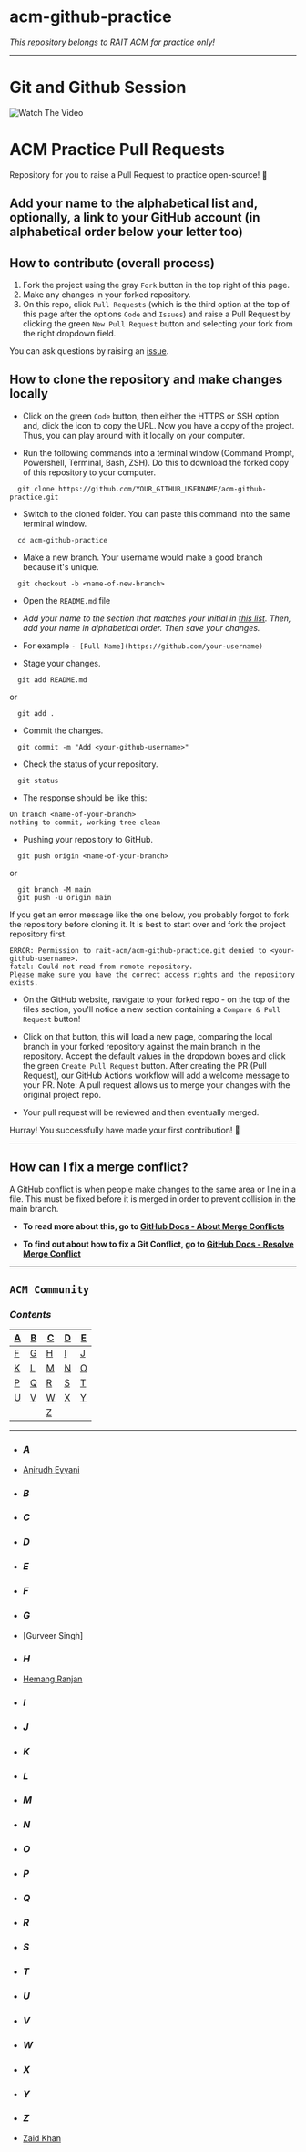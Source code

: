 # acm-github-practice
<!-- markdownlint-disable-next-line -->
*This repository belongs to RAIT ACM for practice only!*

---

# Git and Github Session

![Watch The Video](https://github.com/rait-acm/acm-github-practice/blob/main/images/coveree1.jpeg)


# ACM Practice Pull Requests

Repository for you to raise a Pull Request to practice open-source! 🎉

## Add your name to the alphabetical list and, optionally, a link to your GitHub account (in alphabetical order below your letter too)

## How to contribute (overall process)

1. Fork the project using the gray `Fork` button in the top right of this page.
2. Make any changes in your forked repository.
3. On this repo, click `Pull Requests` (which is the third option at the top of this page after the options `Code` and `Issues`) and raise a Pull Request by clicking the green `New Pull Request` button and selecting your fork from the right dropdown field.

You can ask questions by raising an [issue](https://github.com/rait-acm/acm-github-practice/issues).

## How to clone the repository and make changes locally

- Click on the green `Code` button, then either the HTTPS or SSH option and, click the icon to copy the URL. Now you have a copy of the project. Thus, you can play around with it locally on your computer.

- Run the following commands into a terminal window (Command Prompt, Powershell, Terminal, Bash, ZSH). Do this to download the forked copy of this repository to your computer.

```
  git clone https://github.com/YOUR_GITHUB_USERNAME/acm-github-practice.git
```

- Switch to the cloned folder. You can paste this command into the same terminal window.

```
  cd acm-github-practice
```

- Make a new branch. Your username would make a good branch because it's unique.

```
  git checkout -b <name-of-new-branch>
```

- Open the `README.md` file

- *Add your name to the section that matches your Initial in [this list](https://github.com/rait-acm/acm-github-practice/blob/main/README.md). Then, add your name in alphabetical order. Then save your changes.*

- For example
  `- [Full Name](https://github.com/your-username)`

- Stage your changes.

```
  git add README.md
```

or

```
  git add .
```

- Commit the changes.

```
  git commit -m "Add <your-github-username>"
```

- Check the status of your repository.

```
  git status
```

- The response should be like this:

```
On branch <name-of-your-branch>
nothing to commit, working tree clean
```

- Pushing your repository to GitHub.

```
  git push origin <name-of-your-branch>
```

or

```
  git branch -M main
  git push -u origin main
```

If you get an error message like the one below, you probably forgot to fork the repository before cloning it. It is best to start over and fork the project repository first.

```
ERROR: Permission to rait-acm/acm-github-practice.git denied to <your-github-username>.
fatal: Could not read from remote repository.
Please make sure you have the correct access rights and the repository exists.
```

- On the GitHub website, navigate to your forked repo - on the top of the files section, you'll notice a new section containing a `Compare & Pull Request` button!

- Click on that button, this will load a new page, comparing the local branch in your forked repository against the main branch in the repository. Accept the default values in the dropdown boxes and click the green `Create Pull Request` button. After creating the PR (Pull Request), our GitHub Actions workflow will add a welcome message to your PR.
  Note: A pull request allows us to merge your changes with the original project repo.

- Your pull request will be reviewed and then eventually merged.

Hurray! You successfully have made your first contribution! 🎉

---

## How can I fix a merge conflict?

A GitHub conflict is when people make changes to the same area or line in a file. This must be fixed before it is merged in order to prevent collision in the main branch.

- **To read more about this, go to [GitHub Docs - About Merge Conflicts](https://docs.github.com/en/github/collaborating-with-pull-requests/addressing-merge-conflicts/about-merge-conflicts)**

- **To find out about how to fix a Git Conflict, go to [GitHub Docs - Resolve Merge Conflict](https://docs.github.com/en/github/collaborating-with-pull-requests/addressing-merge-conflicts/resolving-a-merge-conflict-on-github)**


---

## `ACM Community`

### *Contents*

| [A](#a) | [B](#b) | [C](#c) | [D](#d) | [E](#e) |
| ------- | ------- | ------- | ------- | ------- |
| [F](#f) | [G](#g) | [H](#h) | [I](#i) | [J](#j) |
| [K](#k) | [L](#l) | [M](#m) | [N](#n) | [O](#o) |
| [P](#p) | [Q](#q) | [R](#r) | [S](#s) | [T](#t) |
| [U](#u) | [V](#v) | [W](#w) | [X](#x) | [Y](#y) |
|         |         | [Z](#z) |

---

- ### *A*
- [Anirudh Eyyani](https://github.com/AnirudhEyyani)

- ### *B*

- ### *C*

- ### *D*

- ### *E*

- ### *F*

- ### *G*
- [Gurveer Singh]

- ### *H*
- [Hemang Ranjan](https://github.com/Hemang417)
- ### *I*

- ### *J*

- ### *K*

- ### *L*

- ### *M*

- ### *N*

- ### *O*

- ### *P*

- ### *Q*

- ### *R*

- ### *S*

- ### *T*

- ### *U*

- ### *V*

- ### *W*

- ### *X*

- ### *Y*

- ### *Z*

- [Zaid Khan](https://github.com/ZaidKhan2002)
